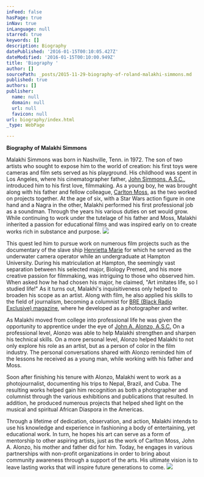```yaml
---
inFeed: false
hasPage: true
inNav: true
inLanguage: null
starred: true
keywords: []
description: Biography
datePublished: '2016-01-15T00:10:05.427Z'
dateModified: '2016-01-15T00:10:00.949Z'
title: 'Biography '
author: []
sourcePath: _posts/2015-11-29-biography-of-roland-malakhi-simmons.md
published: true
authors: []
publisher:
  name: null
  domain: null
  url: null
  favicon: null
url: biography/index.html
_type: WebPage

---
```

**Biography of Malakhi Simmons**

Malakhi Simmons was born in
Nashville, Tenn. in 1972\. The son of two artists who sought to expose him to the world of
creation: his first toys were cameras and film sets served as his playground. His
childhood was spent in Los Angeles, where his cinematographer father, [John Simmons,
A.S.C.][0], introduced him to his first love, filmmaking. As a young boy, he was brought
along with his father and fellow colleague, [Carlton Moss][1], as the two worked on projects
together. At the age of six, with a Star Wars action figure in one hand and a Nagra in the
other, Malakhi performed his first professional job as a soundman. Through the years his
various duties on set would grow. While continuing to work under the tutelage of his
father and Moss, Malakhi inherited a passion for educational films and was inspired early
on to create works rich in substance and purpose.
![](https://the-grid-user-content.s3-us-west-2.amazonaws.com/9cb474e4-df91-4a45-abb4-ebfd0fc6b892.jpg)

This quest led him to pursue work on numerous film projects such as the documentary of the slave ship [Henrietta Marie][2] for which he served as the underwater camera operator while an undergraduate at Hampton University. During his matriculation at Hampton, the seemingly vast separation between his selected major, Biology Premed, and his more creative passion for filmmaking, was intriguing to those who observed him. When asked how he had chosen his major, he claimed, "Art imitates life, so I studied life!" As it turns out, Malakhi's inquisitiveness only helped to broaden his scope as an artist. Along with film, he also applied his skills to the field of journalism, becoming a columnist for [BRE (Black Radio Exclusive) magazine][3], where he developed as a photographer and writer.

As Malakhi moved from college into professional life he was given the opportunity to apprentice under the eye of [John A. Alonzo, A.S.C.][4] On a professional level, Alonzo was able to help Malakhi strengthen and sharpen his technical skills. On a more personal level, Alonzo helped Malakhi to not only explore his role as an artist, but as a person of color in the film industry. The personal conversations shared with Alonzo reminded him of the lessons he received as a young man, while working with his father and Moss.

Soon after finishing his tenure with Alonzo, Malakhi went to work as a photojournalist, documenting his trips to Nepal, Brazil, and Cuba. The resulting works helped gain him recognition as both a photographer and columnist through the various exhibitions and publications that resulted. In addition, he produced numerous projects that helped shed light on the musical and spiritual African Diaspora in the Americas.

Through a lifetime of dedication, observation, and action, Malakhi intends to use his knowledge and experience in fashioning a body of entertaining, yet educational work. In turn, he hopes his art can serve as a form of mentorship to other aspiring artists, just as the work of Carlton Moss, John A. Alonzo, his mother and father did for him. Today, he engages in various partnerships with non-profit organizations in order to bring about community awareness through a support of the arts. His ultimate vision is to leave lasting works that will inspire future generations to come.
![](https://s3-us-west-2.amazonaws.com/the-grid-img/p/0beb2826210b040680b97892e90e791dc293bead.png)

[0]: http://www.theasc.com/magazine/jan06/closeup/index.html
[1]: https://en.wikipedia.org/wiki/Carlton_Moss
[2]: http://articles.dailypress.com/1994-03-06/news/9403060103_1_henrietta-marie-slave-ship-treasure-hunter-mel-fisher
[3]: http://www.bremagazine.com/
[4]: https://en.wikipedia.org/wiki/John_A._Alonzo